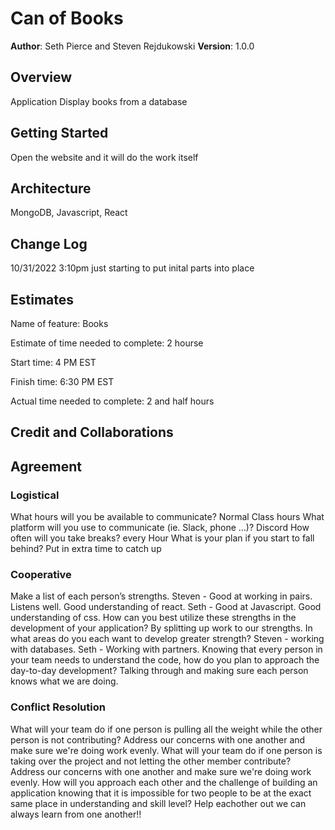 # Can of Books

**Author**: Seth Pierce and Steven Rejdukowski
**Version**: 1.0.0

## Overview

Application Display books from a database

## Getting Started

 Open the website and it will do the work itself

## Architecture

 MongoDB, Javascript, React

## Change Log

10/31/2022 3:10pm just starting to put inital parts into place

## Estimates

Name of feature: Books

Estimate of time needed to complete: 2 hourse

Start time: 4 PM EST

Finish time:  6:30 PM EST

Actual time needed to complete: 2 and half hours

## Credit and Collaborations
<!-- Give credit (and a link) to other people or resources that helped you build this application. -->

## Agreement

### Logistical

What hours will you be available to communicate?
Normal Class hours
What platform will you use to communicate (ie. Slack, phone …)?
Discord
How often will you take breaks? every Hour
What is your plan if you start to fall behind?
Put in extra time to catch up

### Cooperative

Make a list of each person’s strengths.
Steven - Good at working in pairs. Listens well. Good understanding of react. Seth - Good at Javascript. Good understanding of css.
How can you best utilize these strengths in the development of your application?
By splitting up work to our strengths.
In what areas do you each want to develop greater strength?
Steven - working with databases. Seth - Working with partners.
Knowing that every person in your team needs to understand the code, how do you plan to approach the day-to-day development?
Talking through and making sure each person knows what we are doing.

### Conflict Resolution

What will your team do if one person is pulling all the weight while the other person is not contributing?
Address our concerns with one another and make sure we're doing work evenly.
What will your team do if one person is taking over the project and not letting the other member contribute?
Address our concerns with one another and make sure we're doing work evenly.
How will you approach each other and the challenge of building an application knowing that it is impossible for two people to be at the exact same place in understanding and skill level? Help eachother out we can always learn from one another!!
